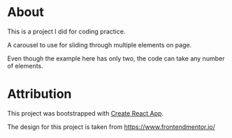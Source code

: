 # About

This is a project I did for coding practice.

A carousel to use for sliding through multiple elements on page.

Even though the example here has only two, the code can take any number of elements.

# Attribution

This project was bootstrapped with [Create React App](https://github.com/facebook/create-react-app).

The design for this project is taken from https://www.frontendmentor.io/